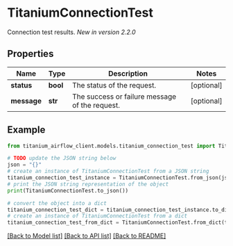 # TitaniumConnectionTest

Connection test results.  *New in version 2.2.0* 

## Properties

Name | Type | Description | Notes
------------ | ------------- | ------------- | -------------
**status** | **bool** | The status of the request. | [optional] 
**message** | **str** | The success or failure message of the request. | [optional] 

## Example

```python
from titanium_airflow_client.models.titanium_connection_test import TitaniumConnectionTest

# TODO update the JSON string below
json = "{}"
# create an instance of TitaniumConnectionTest from a JSON string
titanium_connection_test_instance = TitaniumConnectionTest.from_json(json)
# print the JSON string representation of the object
print(TitaniumConnectionTest.to_json())

# convert the object into a dict
titanium_connection_test_dict = titanium_connection_test_instance.to_dict()
# create an instance of TitaniumConnectionTest from a dict
titanium_connection_test_from_dict = TitaniumConnectionTest.from_dict(titanium_connection_test_dict)
```
[[Back to Model list]](../README.md#documentation-for-models) [[Back to API list]](../README.md#documentation-for-api-endpoints) [[Back to README]](../README.md)


